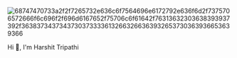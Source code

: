 ![68747470733a2f2f7265732e636c6f7564696e6172792e636f6d2f7375706572666f6c696f2f696d6167652f75706c6f61642f76313632303638393937392f36383734373437303733336132663266363932653730363936653639366](https://user-images.githubusercontent.com/101566228/169689227-30d88e6e-c378-4b39-bf7b-9b6da7cd7953.gif)


Hi 👋, I'm Harshit Tripathi
